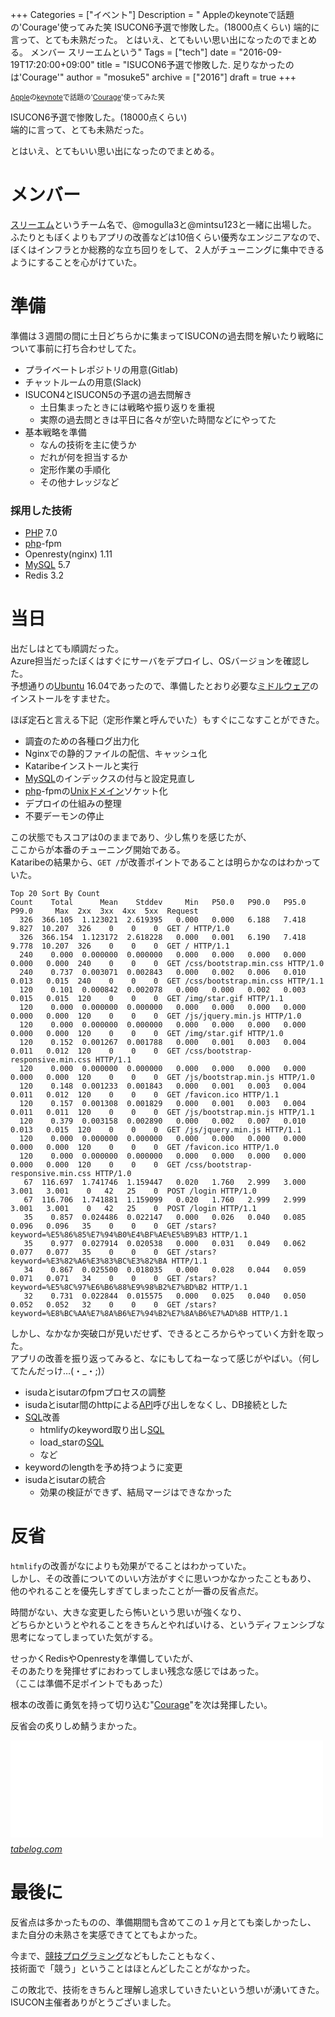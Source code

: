 +++
Categories = ["イベント"]
Description = " Appleのkeynoteで話題の'Courage'使ってみた笑  ISUCON6予選で惨敗した。(18000点くらい) 端的に言って、とても未熟だった。  とはいえ、とてもいい思い出になったのでまとめる。  メンバー  スリーエムという"
Tags = ["tech"]
date = "2016-09-19T17:20:00+09:00"
title = "ISUCON6予選で惨敗した. 足りなかったのは'Courage'"
author = "mosuke5"
archive = ["2016"]
draft = true
+++

<body>
<p><span style="font-size: 80%"><a class="keyword" href="http://d.hatena.ne.jp/keyword/Apple">Apple</a>の<a class="keyword" href="http://d.hatena.ne.jp/keyword/keynote">keynote</a>で話題の'<a class="keyword" href="http://d.hatena.ne.jp/keyword/Courage">Courage</a>'使ってみた笑</span></p>

<p>ISUCON6予選で惨敗した。(18000点くらい)<br>
端的に言って、とても未熟だった。</p>

<p>とはいえ、とてもいい思い出になったのでまとめる。</p>

<h1>メンバー</h1>

<p><a class="keyword" href="http://d.hatena.ne.jp/keyword/%A5%B9%A5%EA%A1%BC%A5%A8%A5%E0">スリーエム</a>というチーム名で、@mogulla3と@mintsu123と一緒に出場した。<br>
ふたりともぼくよりもアプリの改善などは10倍くらい優秀なエンジニアなので、<br>
ぼくはインフラとか総務的な立ち回りをして、２人がチューニングに集中できるようにすることを心がけていた。</p>

<h1>準備</h1>

<p>準備は３週間の間に土日どちらかに集まってISUCONの過去問を解いたり戦略について事前に打ち合わせしてた。</p>

<ul>
<li>プライベートレポジトリの用意(Gitlab)</li>
<li>チャットルームの用意(Slack)</li>
<li>ISUCON4とISUCON5の予選の過去問解き

<ul>
<li>土日集まったときには戦略や振り返りを重視</li>
<li>実際の過去問ときは平日に各々が空いた時間などにやってた</li>
</ul>
</li>
<li>基本戦略を準備

<ul>
<li>なんの技術を主に使うか</li>
<li>だれが何を担当するか</li>
<li>定形作業の手順化</li>
<li>その他ナレッジなど</li>
</ul>
</li>
</ul>


<h3>採用した技術</h3>

<ul>
<li>
<a class="keyword" href="http://d.hatena.ne.jp/keyword/PHP">PHP</a> 7.0</li>
<li>
<a class="keyword" href="http://d.hatena.ne.jp/keyword/php">php</a>-fpm</li>
<li>Openresty(nginx) 1.11</li>
<li>
<a class="keyword" href="http://d.hatena.ne.jp/keyword/MySQL">MySQL</a> 5.7</li>
<li>Redis 3.2</li>
</ul>


<h1>当日</h1>

<p>出だしはとても順調だった。<br>
Azure担当だったぼくはすぐにサーバをデプロイし、OSバージョンを確認した。<br>
予想通りの<a class="keyword" href="http://d.hatena.ne.jp/keyword/Ubuntu">Ubuntu</a> 16.04であったので、準備したとおり必要な<a class="keyword" href="http://d.hatena.ne.jp/keyword/%A5%DF%A5%C9%A5%EB%A5%A6%A5%A7%A5%A2">ミドルウェア</a>のインストールをすませた。</p>

<p>ほぼ定石と言える下記（定形作業と呼んでいた）もすぐにこなすことができた。</p>

<ul>
<li>調査のための各種ログ出力化</li>
<li>Nginxでの静的ファイルの配信、キャッシュ化</li>
<li>Kataribeインストールと実行</li>
<li>
<a class="keyword" href="http://d.hatena.ne.jp/keyword/MySQL">MySQL</a>のインデックスの付与と設定見直し</li>
<li>
<a class="keyword" href="http://d.hatena.ne.jp/keyword/php">php</a>-fpmの<a class="keyword" href="http://d.hatena.ne.jp/keyword/Unix">Unix</a><a class="keyword" href="http://d.hatena.ne.jp/keyword/%A5%C9%A5%E1%A5%A4%A5%F3">ドメイン</a>ソケット化</li>
<li>デプロイの仕組みの整理</li>
<li>不要デーモンの停止</li>
</ul>


<p>この状態でもスコアは0のままであり、少し焦りを感じたが、<br>
ここからが本番のチューニング開始である。<br>
Kataribeの結果から、<code>GET /</code>が改善ポイントであることは明らかなのはわかっていた。</p>

```
Top 20 Sort By Count
Count    Total      Mean    Stddev     Min   P50.0   P90.0   P95.0   P99.0     Max  2xx  3xx  4xx  5xx  Request
  326  366.105  1.123021  2.619395   0.000   0.000   6.188   7.418   9.827  10.207  326    0    0    0  GET / HTTP/1.0
  326  366.154  1.123172  2.618228   0.000   0.001   6.190   7.418   9.778  10.207  326    0    0    0  GET / HTTP/1.1
  240    0.000  0.000000  0.000000   0.000   0.000   0.000   0.000   0.000   0.000  240    0    0    0  GET /css/bootstrap.min.css HTTP/1.0
  240    0.737  0.003071  0.002843   0.000   0.002   0.006   0.010   0.013   0.015  240    0    0    0  GET /css/bootstrap.min.css HTTP/1.1
  120    0.101  0.000842  0.002078   0.000   0.000   0.002   0.003   0.015   0.015  120    0    0    0  GET /img/star.gif HTTP/1.1
  120    0.000  0.000000  0.000000   0.000   0.000   0.000   0.000   0.000   0.000  120    0    0    0  GET /js/jquery.min.js HTTP/1.0
  120    0.000  0.000000  0.000000   0.000   0.000   0.000   0.000   0.000   0.000  120    0    0    0  GET /img/star.gif HTTP/1.0
  120    0.152  0.001267  0.001788   0.000   0.001   0.003   0.004   0.011   0.012  120    0    0    0  GET /css/bootstrap-responsive.min.css HTTP/1.1
  120    0.000  0.000000  0.000000   0.000   0.000   0.000   0.000   0.000   0.000  120    0    0    0  GET /js/bootstrap.min.js HTTP/1.0
  120    0.148  0.001233  0.001843   0.000   0.001   0.003   0.004   0.011   0.012  120    0    0    0  GET /favicon.ico HTTP/1.1
  120    0.157  0.001308  0.001829   0.000   0.001   0.003   0.004   0.011   0.011  120    0    0    0  GET /js/bootstrap.min.js HTTP/1.1
  120    0.379  0.003158  0.002890   0.000   0.002   0.007   0.010   0.013   0.015  120    0    0    0  GET /js/jquery.min.js HTTP/1.1
  120    0.000  0.000000  0.000000   0.000   0.000   0.000   0.000   0.000   0.000  120    0    0    0  GET /favicon.ico HTTP/1.0
  120    0.000  0.000000  0.000000   0.000   0.000   0.000   0.000   0.000   0.000  120    0    0    0  GET /css/bootstrap-responsive.min.css HTTP/1.0
   67  116.697  1.741746  1.159447   0.020   1.760   2.999   3.000   3.001   3.001    0   42   25    0  POST /login HTTP/1.0
   67  116.706  1.741881  1.159099   0.020   1.760   2.999   2.999   3.001   3.001    0   42   25    0  POST /login HTTP/1.1
   35    0.857  0.024486  0.022147   0.000   0.026   0.040   0.085   0.096   0.096   35    0    0    0  GET /stars?keyword=%E5%86%85%E7%94%B0%E4%BF%AE%E5%B9%B3 HTTP/1.1
   35    0.977  0.027914  0.020538   0.000   0.031   0.049   0.062   0.077   0.077   35    0    0    0  GET /stars?keyword=%E3%82%A6%E3%83%BC%E3%82%BA HTTP/1.1
   34    0.867  0.025500  0.018035   0.000   0.028   0.044   0.059   0.071   0.071   34    0    0    0  GET /stars?keyword=%E5%8C%97%E6%B6%88%E9%98%B2%E7%BD%B2 HTTP/1.1
   32    0.731  0.022844  0.015575   0.000   0.025   0.040   0.050   0.052   0.052   32    0    0    0  GET /stars?keyword=%E8%BC%AA%E7%8A%B6%E7%94%B2%E7%8A%B6%E7%AD%8B HTTP/1.1 
```


<p>しかし、なかなか突破口が見いだせず、できるところからやっていく方針を取った。<br>
アプリの改善を振り返ってみると、なにもしてねーなって感じがやばい。（何してたんだっけ…(・_・;)）</p>

<ul>
<li>isudaとisutarのfpmプロセスの調整</li>
<li>isudaとisutar間のhttpによる<a class="keyword" href="http://d.hatena.ne.jp/keyword/API">API</a>呼び出しをなくし、DB接続とした</li>
<li>
<a class="keyword" href="http://d.hatena.ne.jp/keyword/SQL">SQL</a>改善

<ul>
<li>htmlifyのkeyword取り出し<a class="keyword" href="http://d.hatena.ne.jp/keyword/SQL">SQL</a>
</li>
<li>load_starの<a class="keyword" href="http://d.hatena.ne.jp/keyword/SQL">SQL</a>
</li>
<li>など</li>
</ul>
</li>
<li>keywordのlengthを予め持つように変更</li>
<li>isudaとisutarの統合

<ul>
<li>効果の検証ができず、結局マージはできなかった</li>
</ul>
</li>
</ul>


<h1>反省</h1>

<p><code>htmlify</code>の改善がなによりも効果がでることはわかっていた。<br>
しかし、その改善についてのいい方法がすぐに思いつかなかったこともあり、<br>
他のやれることを優先しすぎてしまったことが一番の反省点だ。</p>

<p>時間がない、大きな変更したら怖いという思いが強くなり、<br>
どちらかというとやれることをきちんとやればいける、というディフェンシブな思考になってしまっていた気がする。</p>

<p>せっかくRedisやOpenrestyを準備していたが、<br>
そのあたりを発揮せずにおわってしまい残念な感じではあった。<br>
（ここは準備不足ポイントでもあった）</p>

<p>根本の改善に勇気を持って切り込む"<a class="keyword" href="http://d.hatena.ne.jp/keyword/Courage">Courage</a>"を次は発揮したい。</p>

<p>反省会の炙りしめ鯖うまかった。</p>

<p><iframe src="//hatenablog-parts.com/embed?url=http%3A%2F%2Ftabelog.com%2Ftokyo%2FA1303%2FA130301%2F13003370%2F" title="BISTRO三十五段屋 (渋谷/居酒屋)" class="embed-card embed-webcard" scrolling="no" frameborder="0" style="display: block; width: 100%; height: 155px; max-width: 500px; margin: 10px 0px;"></iframe><cite class="hatena-citation"><a href="http://tabelog.com/tokyo/A1303/A130301/13003370/">tabelog.com</a></cite></p>

<h1>最後に</h1>

<p>反省点は多かったものの、準備期間も含めてこの１ヶ月とても楽しかったし、<br>
また自分の未熟さを実感できてとてもよかった。</p>

<p>今まで、<a class="keyword" href="http://d.hatena.ne.jp/keyword/%B6%A5%B5%BB%A5%D7%A5%ED%A5%B0%A5%E9%A5%DF%A5%F3%A5%B0">競技プログラミング</a>などもしたこともなく、<br>
技術面で「競う」ということはほとんどしたことがなかった。</p>

<p>この敗北で、技術をきちんと理解し追求していきたいという想いが湧いてきた。<br>
ISUCON主催者ありがとうございました。</p>
</body>
